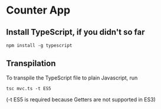 # Counter App

## Install TypeScript, if you didn't so far
```
npm install -g typescript
```

## Transpilation

To transpile the TypeScript file to plain Javascript, run
```
tsc mvc.ts -t ES5
```
(-t ES5 is required because Getters are not supported in ES3)